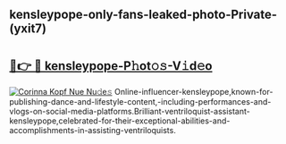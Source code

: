 ## kensleypope-only-fans​-leaked-photo​-Private-(yxit7)


# <h2><a href="https://mediaupload.pro?title=kensleypope&ref=git">🔗👉 🔴 kensleypope-P𝚑ot𝚘𝚜-V𝚒d𝚎o</a></h2>

[![Corinna Kopf Nue Nu𝚍e𝚜](https://i.imgur.com/0qMVB7G.gif)](https://mediaupload.pro?title=kensleypope&ref=git)
Online-influencer-kensleypope,known-for-publishing-dance-and-lifestyle-content,-including-performances-and-vlogs-on-social-media-platforms.Brilliant-ventriloquist-assistant-kensleypope,celebrated-for-their-exceptional-abilities-and-accomplishments-in-assisting-ventriloquists.  